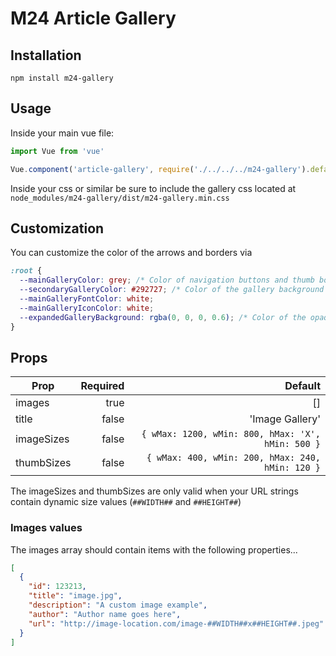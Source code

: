 # M24 Article Gallery

## Installation

`npm install m24-gallery`

## Usage

Inside your main vue file:

```javascript
import Vue from 'vue'

Vue.component('article-gallery', require('./../../../m24-gallery').default)
```

Inside your css or similar be sure to include the gallery css located at `node_modules/m24-gallery/dist/m24-gallery.min.css`

## Customization

You can customize the color of the arrows and borders via

```css
:root {
  --mainGalleryColor: grey; /* Color of navigation buttons and thumb borders */
  --secondaryGalleryColor: #292727; /* Color of the gallery background */
  --mainGalleryFontColor: white;
  --mainGalleryIconColor: white;
  --expandedGalleryBackground: rgba(0, 0, 0, 0.6); /* Color of the opaque background when expanding the gallery */
}
```

## Props

| Prop | Required | Default |
| ---- | ----: | ----: |
| images | true | [] |
| title | false | 'Image Gallery' |
| imageSizes | false | `{ wMax: 1200, wMin: 800, hMax: 'X', hMin: 500 }` |
| thumbSizes | false | `{ wMax: 400, wMin: 200, hMax: 240, hMin: 120 }` |

The imageSizes and thumbSizes are only valid when your URL strings contain dynamic size values (`##WIDTH##` and `##HEIGHT##`)

### Images values

The images array should contain items with the following properties...

```json
[
  {
    "id": 123213,
    "title": "image.jpg",
    "description": "A custom image example",
    "author": "Author name goes here",
    "url": "http://image-location.com/image-##WIDTH##x##HEIGHT##.jpeg"
  }
]
```